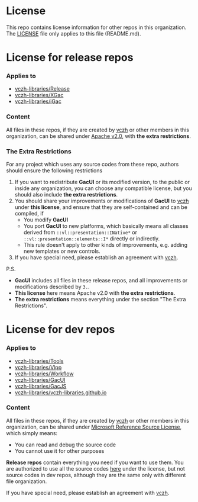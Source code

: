 # License

This repo contains license information for other repos in this organization. The [LICENSE](https://github.com/vczh-libraries/License/blob/master/LICENSE) file only applies to this file (README.md).

# License for release repos

### Applies to
- [vczh-libraries/Release](https://github.com/vczh-libraries/Release)
- [vczh-libraries/XGac](https://github.com/vczh-libraries/XGac)
- [vczh-libraries/iGac](https://github.com/vczh-libraries/iGac)

### Content

All files in these repos, if they are created by [vczh](https://github.com/vczh) or other members in this organization, can be shared under [Apache v2.0](https://github.com/vczh-libraries/License/blob/master/LICENSE_Apache_v2), with **the extra restrictions**.

### The Extra Restrictions

For any project which uses any source codes from these repo, authors should ensure the following restrictions
1. If you want to redistribute **GacUI** or its modified version, to the public or inside any organization, you can choose any compatible license, but you should also include **the extra restrictions**.
2. You should share your improvements or modifications of **GacUI** to [vczh](https://github.com/vczh) under **this license**, and ensure that they are self-contained and can be compiled, if
    - You modify **GacUI**
    - You port **GacUI** to new platforms, which basically means all classes derived from `::vl::presentation::INative*` or `::vl::presentation::elements::I*` directly or indirectly.
    - This rule doesn't apply to other kinds of improvements, e.g. adding new templates or new controls.
3. If you have special need, please establish an agreement with [vczh](https://github.com/vczh).

P.S.
- **GacUI** includes all files in these release repos, and all improvements or modifications described by `3.`.
- **This license** here means Apache v2.0 with **the extra restrictions**.
- **The extra restrictions** means everything under the section "The Extra Restrictions".

# License for dev repos

### Applies to
- [vczh-libraries/Tools](https://github.com/vczh-libraries/Tools)
- [vczh-libraries/Vlpp](https://github.com/vczh-libraries/Vlpp)
- [vczh-libraries/Workflow](https://github.com/vczh-libraries/Workflow)
- [vczh-libraries/GacUI](https://github.com/vczh-libraries/GacUI)
- [vczh-libraries/GacJS](https://github.com/vczh-libraries/GacJS)
- [vczh-libraries/vczh-libraries.github.io](https://github.com/vczh-libraries/vczh-libraries.github.io)

### Content

All files in these repos, if they are created by [vczh](https://github.com/vczh) or other members in this organization, can be shared under [Microsoft Reference Source License](https://github.com/vczh-libraries/License/blob/master/LICENSE_MS_RSL), which simply means:
* You can read and debug the source code
* You cannot use it for other purposes

**Release repos** contain everything you need if you want to use them. You are authorized to use all the source codes [here](https://github.com/vczh-libraries/Release/tree/master/Import) under the license, but not source codes in dev repos, although they are the same only with different file organization.

If you have special need, please establish an agreement with [vczh](https://github.com/vczh).
